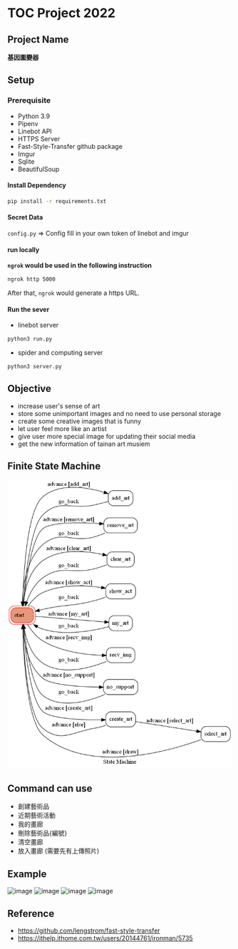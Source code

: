 # TOC Project 2022

## Project Name
**基因圖變器**

## Setup

### Prerequisite
* Python 3.9
* Pipenv
* Linebot API
* HTTPS Server
* Fast-Style-Transfer github package
* Imgur
* Sqlite
* BeautifulSoup

#### Install Dependency
```sh
pip install -r requirements.txt
```

#### Secret Data
`config.py` => Config fill in your own token of linebot and imgur

#### run locally

**`ngrok` would be used in the following instruction**

```sh
ngrok http 5000
```

After that, `ngrok` would generate a https URL.

#### Run the sever

* linebot server
```sh
python3 run.py
```
* spider and computing server
```sh
python3 server.py
```

## Objective
* increase user's sense of art
* store some unimportant images and no need to use personal storage
* create some creative images that is funny
* let user feel more like an artist
* give user more special image for updating their social media
* get the new information of tainan art musiem

## Finite State Machine
![fsm](./static/fsm.png)

## Command can use
* 創建藝術品
* 近期藝術活動
* 我的畫廊
* 刪除藝術品{編號}
* 清空畫廊
* 放入畫廊 (需要先有上傳照片)

## Example
![image](https://user-images.githubusercontent.com/38965858/209559978-105d279b-940d-4e4b-8ca4-465b15a4247e.png)
![image](https://user-images.githubusercontent.com/38965858/209560936-7997816f-506c-4bec-b35c-fa32c75175b5.png)
![image](https://user-images.githubusercontent.com/38965858/209561029-60ddf8bd-64f3-4352-a656-8b13122c7ca5.png)
![image](https://user-images.githubusercontent.com/38965858/209561486-aae10a3e-d552-489b-b3a3-af6c6038154d.png)


## Reference
* https://github.com/lengstrom/fast-style-transfer
* https://ithelp.ithome.com.tw/users/20144761/ironman/5735
